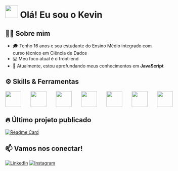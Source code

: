 # <img src="https://camo.githubusercontent.com/d552948e7884c41fde2d32b9221d79f0df2076c7d824aaab954ca93f53d95884/68747470733a2f2f6d656469612e67697068792e636f6d2f6d656469612f6876524a434c467a6361737252346961377a2f67697068792e676966" width="40"/> Olá! Eu sou o Kevin

## 👨‍💻 Sobre mim  
- 🎓 Tenho 16 anos e sou estudante do Ensino Médio integrado com curso técnico em Ciência de Dados  
- 💻 Meu foco atual é o front-end
- 🚀 Atualmente, estou aprofundando meus conhecimentos em **JavaScript**

## ⚙️ Skills & Ferramentas  
<div style="display: flex; gap: 30px; align-items: center;">
  <img src="https://cdn.jsdelivr.net/gh/devicons/devicon/icons/html5/html5-original.svg" width="50"/>
  <img src="https://cdn.jsdelivr.net/gh/devicons/devicon/icons/css3/css3-original.svg" width="50"/>
  <img src="https://cdn.jsdelivr.net/gh/devicons/devicon/icons/javascript/javascript-original.svg" width="50"/>
  <img src="https://cdn.jsdelivr.net/gh/devicons/devicon/icons/git/git-original.svg" width="50"/>
  <img src="https://cdn.jsdelivr.net/gh/devicons/devicon/icons/github/github-original.svg" width="50"/>
  <img src="https://cdn.jsdelivr.net/gh/devicons/devicon/icons/vercel/vercel-original.svg" width="50"/>
  <img src="https://cdn.jsdelivr.net/gh/devicons/devicon/icons/figma/figma-original.svg" width="50"/>
</div>

## 🔥 Último projeto publicado
[![Readme Card](https://github-readme-stats.vercel.app/api/pin/?username=KevinTereza&repo=js-bookstore&theme=transparent)](https://github.com/KevinTereza/js-bookstore)

## 📫 Vamos nos conectar!
[![LinkedIn](https://img.shields.io/badge/-LinkedIn-0A66C2?style=for-the-badge&logo=linkedin&logoColor=white)](https://www.linkedin.com/in/kevin-tereza) 
[![Instagram](https://img.shields.io/badge/-Instagram-E4405F?style=for-the-badge&logo=instagram&logoColor=white)](https://www.instagram.com/kevinterezadev)
